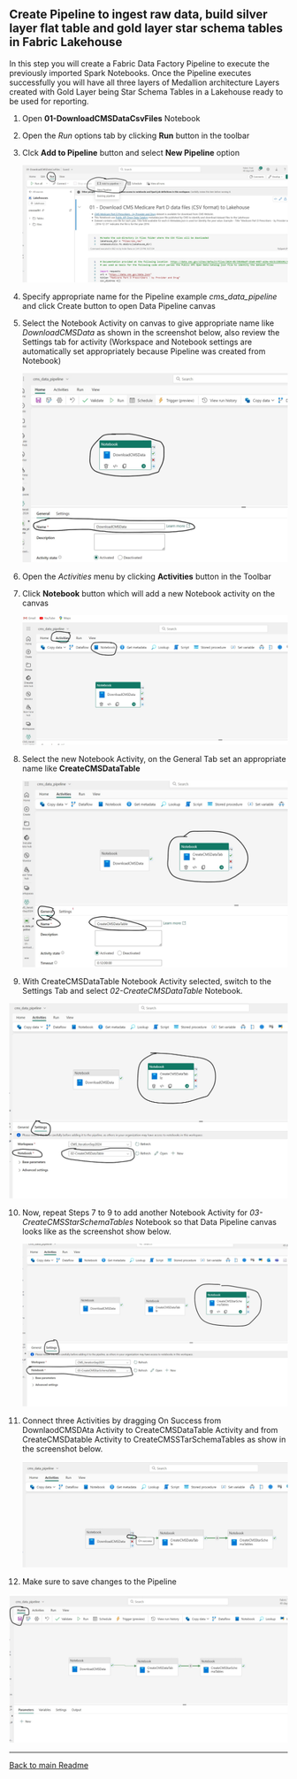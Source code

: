 ## Create Pipeline to ingest raw data, build silver layer flat table and gold layer star schema tables in Fabric Lakehouse

In this step you will create a Fabric Data Factory Pipeline to execute the previously imported Spark Notebooks. Once the Pipeline executes successfully you will have all three layers of Medallion architecture Layers created with Gold Layer being Star Schema Tables in a Lakehouse ready to be used for reporting.

1. Open **01-DownloadCMSDataCsvFiles** Notebook
2. Open the *Run* options tab by clicking **Run** button in the toolbar 
3. Clck **Add to Pipeline** button and select **New Pipeline** option
   
    ![Create New Pipeilne](../Images/LakehousePipelineCreate.jpg)

4. Specify appropriate name for the Pipeline example *cms_data_pipeline* and click Create button to open Data Pipeline canvas
5. Select the Notebook Activity on canvas to give appropriate name like *DownloadCMSData* as shown in the screenshot below, also review the Settings tab for activity (Workspace and Notebook settings are automatically set appropriately because Pipeline was created from Notebook)
   
    ![Download Dataset Activity](../Images/LakehousePipelineDownloadDataActivity.jpg)

6. Open the *Activities* menu by clicking **Activities** button in the Toolbar
7. Click **Notebook** button which will add a new Notebook activity on the canvas
   
    ![Add Notebook Activity](../Images/LakehousePipelineAddNotebookActivity.jpg)
    
8. Select the new Notebook Activity, on the General Tab set an appropriate name like **CreateCMSDataTable**
   
   ![Configure CreateCMSDataTable Notebook Activity Name](../Images/LakehousePipelineCreateCMSDataTableActivity1.jpg)

9.  With CreateCMSDataTable Notebook Activity selected, switch to the Settings Tab and select *02-CreateCMSDataTable* Notebook.

   ![Configure CreateCMSDataTable Notebook Activity Notebook](../Images/LakehousePipelineCreateCMSDataTableActivity2.jpg)

10. Now, repeat Steps 7 to 9 to add another Notebook Activity for *03-CreateCMSStarSchemaTables* Notebook so that Data Pipeline canvas looks like as the screenshot show below.

    ![Configure CreateCMSStarSchemaTables Notebook Activity](../Images/LakehousePipelineCreateCMSStarSchemaTablesActivity.jpg)
    
11. Connect three Activities by dragging On Success from DownlaodCMSDAta Activity to CreateCMSDataTable Activity and from CreateCMSDatable Activity to CreateCMSSTarSchemaTables as show in the screenshot below.
   
    ![Connect Notebook Activities](../Images/LakehousePipelineConnectActivities.jpg)

12. Make sure to save changes to the Pipeline

![Save Pipeline Changes](../Images/LakehousePipelineSaveChanges.jpg)

***

[Back to main Readme](../Readme.md#step-2-download-raw-files-and-build-out-silver-and-gold-layer-tables-star-schema-to-be-used-for-reporting)